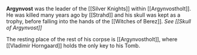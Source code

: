 **Argynvost** was the leader of the [[Silver Knights]] within [[Argynvostholt]]. He was killed many years ago by [[Strahd]] and his skull was kept as a trophy, before falling into the hands of the [[Witches of Berez]]. *See [[Skull of Argynvost]]*

The resting place of the rest of his corpse is [[Argynvostholt]], where [[Vladimir Horngaard]] holds the only key to his Tomb.
